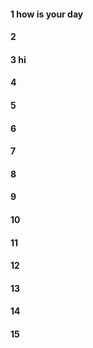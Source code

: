 #### 1 how is your day

#### 2
#### 3 hi

#### 4
#### 5
#### 6
#### 7
#### 8
#### 9
#### 10
#### 11
#### 12
#### 13
#### 14
#### 15
